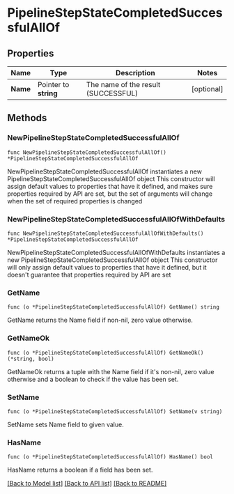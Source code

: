 # PipelineStepStateCompletedSuccessfulAllOf

## Properties

Name | Type | Description | Notes
------------ | ------------- | ------------- | -------------
**Name** | Pointer to **string** | The name of the result (SUCCESSFUL) | [optional] 

## Methods

### NewPipelineStepStateCompletedSuccessfulAllOf

`func NewPipelineStepStateCompletedSuccessfulAllOf() *PipelineStepStateCompletedSuccessfulAllOf`

NewPipelineStepStateCompletedSuccessfulAllOf instantiates a new PipelineStepStateCompletedSuccessfulAllOf object
This constructor will assign default values to properties that have it defined,
and makes sure properties required by API are set, but the set of arguments
will change when the set of required properties is changed

### NewPipelineStepStateCompletedSuccessfulAllOfWithDefaults

`func NewPipelineStepStateCompletedSuccessfulAllOfWithDefaults() *PipelineStepStateCompletedSuccessfulAllOf`

NewPipelineStepStateCompletedSuccessfulAllOfWithDefaults instantiates a new PipelineStepStateCompletedSuccessfulAllOf object
This constructor will only assign default values to properties that have it defined,
but it doesn't guarantee that properties required by API are set

### GetName

`func (o *PipelineStepStateCompletedSuccessfulAllOf) GetName() string`

GetName returns the Name field if non-nil, zero value otherwise.

### GetNameOk

`func (o *PipelineStepStateCompletedSuccessfulAllOf) GetNameOk() (*string, bool)`

GetNameOk returns a tuple with the Name field if it's non-nil, zero value otherwise
and a boolean to check if the value has been set.

### SetName

`func (o *PipelineStepStateCompletedSuccessfulAllOf) SetName(v string)`

SetName sets Name field to given value.

### HasName

`func (o *PipelineStepStateCompletedSuccessfulAllOf) HasName() bool`

HasName returns a boolean if a field has been set.


[[Back to Model list]](../README.md#documentation-for-models) [[Back to API list]](../README.md#documentation-for-api-endpoints) [[Back to README]](../README.md)


